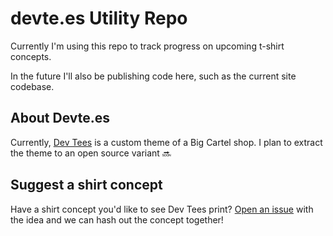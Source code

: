devte.es Utility Repo
========

Currently I'm using this repo to track progress on upcoming t-shirt concepts.

In the future I'll also be publishing code here, such as the current site codebase.

## About Devte.es

Currently, [Dev Tees](http://devte.es) is a custom theme of a Big Cartel shop. I plan to extract the theme to an open source variant :soon:

## Suggest a shirt concept

Have a shirt concept you'd like to see Dev Tees print? [Open an issue](https://github.com/devtees/devte.es/issues) with the idea and we can hash out the concept together!
